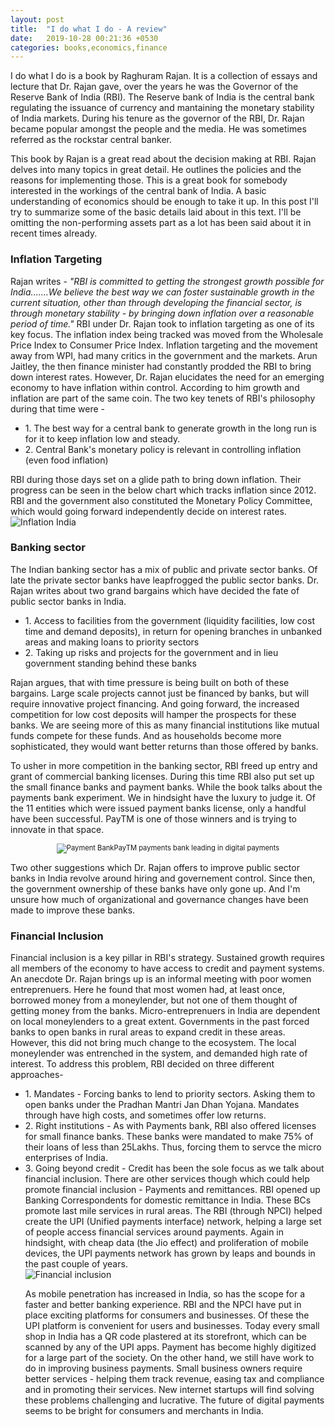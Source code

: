 ```yaml
---
layout: post
title:  "I do what I do - A review"
date:   2019-10-28 00:21:36 +0530
categories: books,economics,finance
---
```

I do what I do is a book by Raghuram Rajan. It is a collection of essays and lecture that Dr. Rajan gave, over the years he was the Governor of the Reserve Bank of India (RBI). The Reserve bank of India is the central bank regulating the issuance of currency and mantaining the monetary stability of India markets. During his tenure as the governor of the RBI, Dr. Rajan became popular amongst the people and the media. He was sometimes referred as the rockstar central banker.

This book by Rajan is a great read about the decision making at RBI. Rajan delves into many topics in great detail. He outlines the policies and the reasons for implementing those. This is a great book for somebody interested in the workings of the central bank of India. A basic understanding of economics should be enough to take it up. In this post I'll try to summarize some of the basic details laid about in this text. I'll be omitting the non-performing assets part as a lot has been said about it in recent times already.

<h3>Inflation Targeting</h3>
Rajan writes - <i>"RBI is committed to getting the strongest growth possible for India.......We believe the best way we can foster sustainable growth in the current situation, other than through developing the financial sector, is through monetary stability - by bringing down inflation over a reasonable period of time."</i>
RBI under Dr. Rajan took to inflation targeting as one of its key focus. The inflation index being tracked was moved from the Wholesale Price Index to Consumer Price Index. Inflation targeting and the movement away from WPI, had many critics in the government and the markets. Arun Jaitley, the then finance minister had constantly prodded the RBI to bring down interest rates.
However, Dr. Rajan elucidates the need for an emerging economy to have inflation within control. According to him growth and inflation are part of the same coin. The two key tenets of RBI's philosophy during that time were -

<ul>
<li>1. The best way for a central bank to generate growth in the long run is for it to keep inflation low and steady.</li>
<li>2. Central Bank's monetary policy is relevant in controlling inflation (even food inflation)</li>
</ul>

RBI during those days set on a glide path to bring down inflation. Their progress can be seen in the below chart which tracks inflation since 2012. RBI and the government also constituted the Monetary Policy Committee, which would going forward independently decide on interest rates.
<img src="{{ site.url }}/assets/inflation.png" alt="Inflation India" />

<h3>Banking sector</h3>
The Indian banking sector has a mix of public and private sector banks. Of late the private sector banks have leapfrogged the public sector banks. Dr. Rajan writes about two grand bargains which have decided the fate of public sector banks in India.
<ul>
<li>1. Access to facilities from the government (liquidity facilities, low cost time and demand deposits), in return for opening branches in unbanked areas and making loans to priority sectors</li>
<li>2. Taking up risks and projects for the government and in lieu government standing behind these banks</li>
</ul>

Rajan argues, that with time pressure is being built on both of these bargains. Large scale projects cannot just be financed by banks, but will require innovative project financing. And going forward, the increased competition for low cost deposits will hamper the prospects for these banks. We are seeing more of this as many financial institutions like mutual funds compete for these funds. And as households become more sophisticated, they would want better returns than those offered by banks.

To usher in more competition in the banking sector, RBI freed up entry and grant of commercial banking licenses. During this time RBI also put set up the small finance banks and payment banks. While the book talks about the payments bank experiment. We in hindsight have the luxury to judge it. Of the 11 entities which were issued payment banks license, only a handful have been successful. PayTM is one of those winners and is trying to innovate in that space.

<div style="width:image width px; font-size:80%; text-align:center;"><img src="{{ site.url }}/assets/payment-bank.png" alt="Payment Bank" />PayTM payments bank leading in digital payments</div>



Two other suggestions which Dr. Rajan offers to improve public sector banks in India revolve around hiring and governement control. Since then, the government ownership of these banks have only gone up. And I'm unsure how much of organizational and governance changes have been made to improve these banks.

<h3>Financial Inclusion</h3>
Financial inclusion is a key pillar in RBI's strategy. Sustained growth requires all members of the economy to have access to credit and payment systems. An anecdote Dr. Rajan brings up is an informal meeting with poor women entreprenuers. Here he found that most women had, at least once, borrowed money from a moneylender, but not one of them thought of getting money from the banks. Micro-entreprenuers in India are dependent on local moneylenders to a great extent. Governments in the past forced banks to open banks in rural areas to expand credit in these areas. However, this did not bring much change to the ecosystem. The local moneylender was entrenched in the system, and demanded high rate of interest. To address this problem, RBI decided on three different approaches-
<ul>
<li>1. Mandates - Forcing banks to lend to priority sectors. Asking them to open banks under the Pradhan Mantri Jan Dhan Yojana. Mandates through have high costs, and sometimes offer low returns.</li>
<li>2. Right institutions - As with Payments bank, RBI also offered licenses for small finance banks. These banks were mandated to make 75% of their loans of less than 25Lakhs. Thus, forcing them to servce the micro enterprises of India.</li>
<li>3. Going beyond credit - Credit has been the sole focus as we talk about financial inclusion. There are other services though which could help promote financial inclusion - Payments and remittances. RBI opened up Banking Correspondents for domestic remittance in India. These BCs promote last mile services in rural areas. The RBI (through NPCI) helped create the UPI (Unified payments interface) network, helping a large set of people access financial services around payments. Again in hindsight, with cheap data (the Jio effect) and proliferation of mobile devices, the UPI payments network has grown by leaps and bounds in the past couple of years.</li>

<img src="{{ site.url }}/assets/financial_inclusion.png" alt="Financial inclusion" />


As mobile penetration has increased in India, so has the scope for a faster and better banking experience. RBI and the NPCI have put in place exciting platforms for consumers and businesses. Of these the UPI platform is convenient for users and businesses. Today every small shop in India has a QR code plastered at its storefront, which can be scanned by any of the UPI apps. Payment has become highly digitized for a large part of the society. On the other hand, we still have work to do in improving business payments. Small business owners require better services - helping them track revenue, easing tax and compliance and in promoting their services. New internet startups will find solving these problems challenging and lucrative. The future of digital payments seems to be bright for consumers and merchants in India. 

